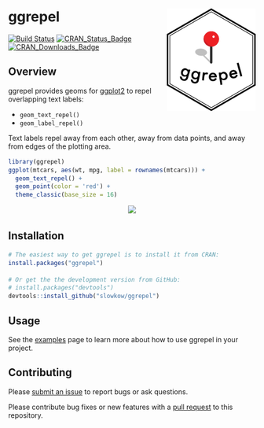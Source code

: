 ggrepel <img src="man/figures/logo.svg" width="181px" align="right" />
============================================

[![Build Status][bb]][travis] [![CRAN_Status_Badge][cb]][cran] [![CRAN_Downloads_Badge][db]][r-pkg]

[bb]: https://travis-ci.org/slowkow/ggrepel.svg?branch=master
[travis]: https://travis-ci.org/slowkow/ggrepel

[cb]: https://www.r-pkg.org/badges/version/ggrepel?color=blue
[cran]: https://CRAN.R-project.org/package=ggrepel

[db]: https://cranlogs.r-pkg.org/badges/ggrepel
[r-pkg]: https://www.r-pkg.org/pkg/ggrepel

Overview
--------

ggrepel provides geoms for [ggplot2] to repel overlapping text labels:

[ggplot2]: https://ggplot2.tidyverse.org

- `geom_text_repel()`
- `geom_label_repel()`

Text labels repel away from each other, away from data points, and away
from edges of the plotting area.

```r
library(ggrepel)
ggplot(mtcars, aes(wt, mpg, label = rownames(mtcars))) +
  geom_text_repel() +
  geom_point(color = 'red') +
  theme_classic(base_size = 16)
```
<p align="center">
<img src="https://imgur.com/ii9ova8.gif" />
</p>

Installation
------------

```r
# The easiest way to get ggrepel is to install it from CRAN:
install.packages("ggrepel")

# Or get the the development version from GitHub:
# install.packages("devtools")
devtools::install_github("slowkow/ggrepel")
```

Usage
-----

See the [examples] page to learn more about how to use ggrepel in your project.

[examples]: https://cran.r-project.org/web/packages/ggrepel/vignettes/ggrepel.html

Contributing
------------

Please [submit an issue][issues] to report bugs or ask questions.

Please contribute bug fixes or new features with a [pull request][pull] to this
repository.

[issues]: https://github.com/slowkow/ggrepel/issues
[pull]: https://help.github.com/articles/using-pull-requests/
